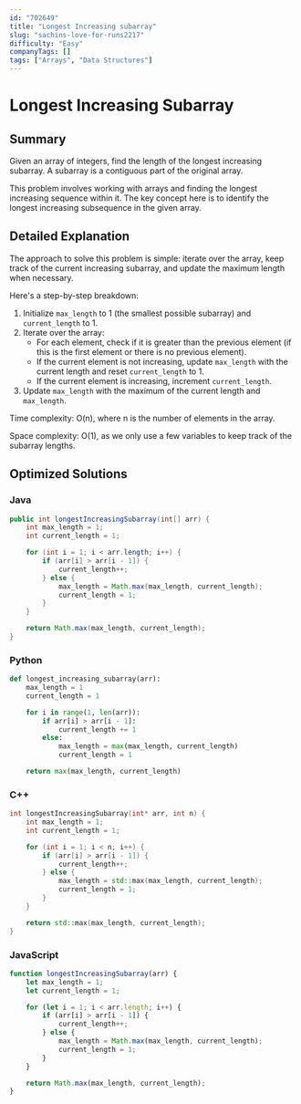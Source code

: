 ```yaml
---
id: "702649"
title: "Longest Increasing subarray"
slug: "sachins-love-for-runs2217"
difficulty: "Easy"
companyTags: []
tags: ["Arrays", "Data Structures"]
---
```


**Longest Increasing Subarray**
================================

## Summary
Given an array of integers, find the length of the longest increasing subarray. A subarray is a contiguous part of the original array.

This problem involves working with arrays and finding the longest increasing sequence within it. The key concept here is to identify the longest increasing subsequence in the given array.

## Detailed Explanation
The approach to solve this problem is simple: iterate over the array, keep track of the current increasing subarray, and update the maximum length when necessary.

Here's a step-by-step breakdown:

1. Initialize `max_length` to 1 (the smallest possible subarray) and `current_length` to 1.
2. Iterate over the array:
    * For each element, check if it is greater than the previous element (if this is the first element or there is no previous element).
    * If the current element is not increasing, update `max_length` with the current length and reset `current_length` to 1.
    * If the current element is increasing, increment `current_length`.
3. Update `max_length` with the maximum of the current length and `max_length`.

Time complexity: O(n), where n is the number of elements in the array.

Space complexity: O(1), as we only use a few variables to keep track of the subarray lengths.

## Optimized Solutions

### Java
```java
public int longestIncreasingSubarray(int[] arr) {
    int max_length = 1;
    int current_length = 1;

    for (int i = 1; i < arr.length; i++) {
        if (arr[i] > arr[i - 1]) {
            current_length++;
        } else {
            max_length = Math.max(max_length, current_length);
            current_length = 1;
        }
    }

    return Math.max(max_length, current_length);
}
```

### Python
```python
def longest_increasing_subarray(arr):
    max_length = 1
    current_length = 1

    for i in range(1, len(arr)):
        if arr[i] > arr[i - 1]:
            current_length += 1
        else:
            max_length = max(max_length, current_length)
            current_length = 1

    return max(max_length, current_length)
```

### C++
```cpp
int longestIncreasingSubarray(int* arr, int n) {
    int max_length = 1;
    int current_length = 1;

    for (int i = 1; i < n; i++) {
        if (arr[i] > arr[i - 1]) {
            current_length++;
        } else {
            max_length = std::max(max_length, current_length);
            current_length = 1;
        }
    }

    return std::max(max_length, current_length);
}
```

### JavaScript
```javascript
function longestIncreasingSubarray(arr) {
    let max_length = 1;
    let current_length = 1;

    for (let i = 1; i < arr.length; i++) {
        if (arr[i] > arr[i - 1]) {
            current_length++;
        } else {
            max_length = Math.max(max_length, current_length);
            current_length = 1;
        }
    }

    return Math.max(max_length, current_length);
}
```
